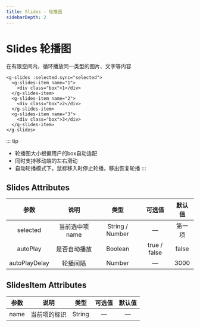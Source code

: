 ```yaml
---
title: Slides - 轮播图
sidebarDepth: 2
---
```

# Slides 轮播图 

在有限空间内，循环播放同一类型的图片、文字等内容

<ClientOnly>
  <slides-demo-1></slides-demo-1>
</ClientOnly>

```vue
<g-slides :selected.sync="selected">
  <g-slides-item name="1">
    <div class="box">1</div>
  </g-slides-item>
  <g-slides-item name="2">
    <div class="box">2</div>
  </g-slides-item>
  <g-slides-item name="3">
    <div class="box">3</div>
  </g-slides-item>
</g-slides>
```

::: tip
- 轮播图大小根据用户的box自动适配
- 同时支持移动端的左右滑动
- 自动轮播模式下，鼠标移入时停止轮播，移出恢复轮播
:::

## Slides Attributes

|     参数      |      说明       |      类型       |    可选值    | 默认值 |
| :-----------: | :-------------: | :-------------: | :----------: | :----: |
|   selected    | 当前选中项 name | String / Number |      —       | 第一项 |
|   autoPlay    |  是否自动播放   |     Boolean     | true / false | false  |
| autoPlayDelay |    轮播间隔     |     Number      |      —       |  3000  |

## SlidesItem Attributes

| 参数 |   说明   |  类型  | 可选值 | 默认值 |
| :--: | :------: | :----: | :----: | :----: |
| name | 当前项的标识 | String |   —    |   —    |
